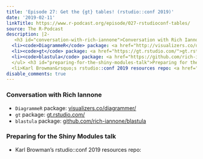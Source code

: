 ```yaml
---
title: 'Episode 27: Get the {gt} tables! (rstudio::conf 2019)'
date: '2019-02-11'
linkTitle: https://www.r-podcast.org/episode/027-rstudioconf-tables/
source: The R-Podcast
description: |2-
   <h3 id="conversation-with-rich-iannone">Conversation with Rich Iannone</h3> <ul>
  <li><code>DiagrammeR</code> package: <a href="http://visualizers.co/diagrammer/">visualizers.co/diagrammer/</a></li>
  <li><code>gt</code> package: <a href="https://gt.rstudio.com/">gt.rstudio.com/</a></li>
  <li><code>blastula</code> package: <a href="https://github.com/rich-iannone/blastula">github.com/rich-iannone/blastula</a></li>
  </ul> <h3 id="preparing-for-the-shiny-modules-talk">Preparing for the Shiny Modules talk</h3> <ul>
  <li>Karl Browman&rsquo;s rstudio::conf 2019 resources repo: <a href="https://github.co ...
disable_comments: true
---
```

 <h3 id="conversation-with-rich-iannone">Conversation with Rich Iannone</h3> <ul>
<li><code>DiagrammeR</code> package: <a href="http://visualizers.co/diagrammer/">visualizers.co/diagrammer/</a></li>
<li><code>gt</code> package: <a href="https://gt.rstudio.com/">gt.rstudio.com/</a></li>
<li><code>blastula</code> package: <a href="https://github.com/rich-iannone/blastula">github.com/rich-iannone/blastula</a></li>
</ul> <h3 id="preparing-for-the-shiny-modules-talk">Preparing for the Shiny Modules talk</h3> <ul>
<li>Karl Browman&rsquo;s rstudio::conf 2019 resources repo: <a href="https://github.co ...